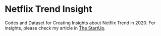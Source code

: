 # Netflix Trend Insight
 Codes and Dataset for Creating Insights about Netflix Trend in 2020. For insights, please check my article in [The StartUp](https://medium.com/@intandeay/netflix-trend-insight-in-2020-30f5d8231e37).
